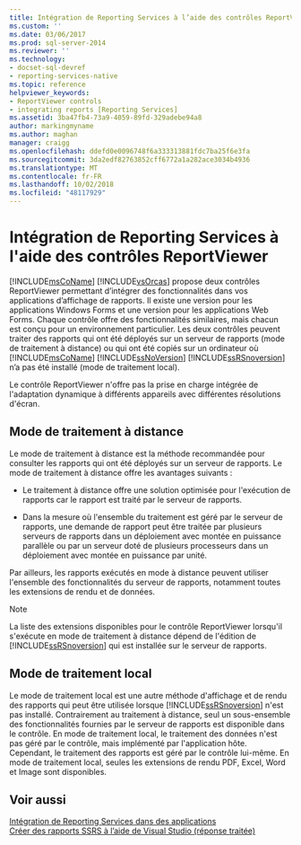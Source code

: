 ```yaml
---
title: Intégration de Reporting Services à l’aide des contrôles ReportViewer | Microsoft Docs
ms.custom: ''
ms.date: 03/06/2017
ms.prod: sql-server-2014
ms.reviewer: ''
ms.technology:
- docset-sql-devref
- reporting-services-native
ms.topic: reference
helpviewer_keywords:
- ReportViewer controls
- integrating reports [Reporting Services]
ms.assetid: 3ba47fb4-73a9-4059-89fd-329adebe94a8
author: markingmyname
ms.author: maghan
manager: craigg
ms.openlocfilehash: ddefd0e0096748f6a333313881fdc7ba25f6e3fa
ms.sourcegitcommit: 3da2edf82763852cff6772a1a282ace3034b4936
ms.translationtype: MT
ms.contentlocale: fr-FR
ms.lasthandoff: 10/02/2018
ms.locfileid: "48117929"
---
```

# <a name="integrating-reporting-services-using-the-reportviewer-controls"></a>Intégration de Reporting Services à l'aide des contrôles ReportViewer
  [!INCLUDE[msCoName](../../includes/msconame-md.md)] [!INCLUDE[vsOrcas](../../includes/vsorcas-md.md)] propose deux contrôles ReportViewer permettant d’intégrer des fonctionnalités dans vos applications d’affichage de rapports. Il existe une version pour les applications Windows Forms et une version pour les applications Web Forms. Chaque contrôle offre des fonctionnalités similaires, mais chacun est conçu pour un environnement particulier. Les deux contrôles peuvent traiter des rapports qui ont été déployés sur un serveur de rapports (mode de traitement à distance) ou qui ont été copiés sur un ordinateur où [!INCLUDE[msCoName](../../includes/msconame-md.md)] [!INCLUDE[ssNoVersion](../../includes/ssnoversion-md.md)] [!INCLUDE[ssRSnoversion](../../includes/ssrsnoversion-md.md)] n’a pas été installé (mode de traitement local).  
  
 Le contrôle ReportViewer n'offre pas la prise en charge intégrée de l'adaptation dynamique à différents appareils avec différentes résolutions d'écran.  
  
## <a name="remote-processing-mode"></a>Mode de traitement à distance  
 Le mode de traitement à distance est la méthode recommandée pour consulter les rapports qui ont été déployés sur un serveur de rapports. Le mode de traitement à distance offre les avantages suivants :  
  
-   Le traitement à distance offre une solution optimisée pour l'exécution de rapports car le rapport est traité par le serveur de rapports.  
  
-   Dans la mesure où l'ensemble du traitement est géré par le serveur de rapports, une demande de rapport peut être traitée par plusieurs serveurs de rapports dans un déploiement avec montée en puissance parallèle ou par un serveur doté de plusieurs processeurs dans un déploiement avec montée en puissance par unité.  
  
 Par ailleurs, les rapports exécutés en mode à distance peuvent utiliser l'ensemble des fonctionnalités du serveur de rapports, notamment toutes les extensions de rendu et de données.  
  
> [!NOTE]  
>  La liste des extensions disponibles pour le contrôle ReportViewer lorsqu'il s'exécute en mode de traitement à distance dépend de l'édition de [!INCLUDE[ssRSnoversion](../../includes/ssrsnoversion-md.md)] qui est installée sur le serveur de rapports.  
  
## <a name="local-processing-mode"></a>Mode de traitement local  
 Le mode de traitement local est une autre méthode d'affichage et de rendu des rapports qui peut être utilisée lorsque [!INCLUDE[ssRSnoversion](../../includes/ssrsnoversion-md.md)] n'est pas installé. Contrairement au traitement à distance, seul un sous-ensemble des fonctionnalités fournies par le serveur de rapports est disponible dans le contrôle. En mode de traitement local, le traitement des données n'est pas géré par le contrôle, mais implémenté par l'application hôte. Cependant, le traitement des rapports est géré par le contrôle lui-même. En mode de traitement local, seules les extensions de rendu PDF, Excel, Word et Image sont disponibles.  
  
## <a name="see-also"></a>Voir aussi  
 [Intégration de Reporting Services dans des applications](../application-integration/integrating-reporting-services-into-applications.md)   
 [Créer des rapports SSRS à l’aide de Visual Studio (réponse traitée)](http://go.microsoft.com/fwlink/?LinkId=321991)  
  
  
